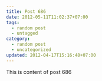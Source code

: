 ```yaml
---
title: Post 686
date: 2012-05-11T11:02:37+07:00
tags:
  - random post
  - untagged
category:
  - random post
  - uncategorized
updated: 2012-04-17T15:16:48+07:00
---
```

This is content of post 686